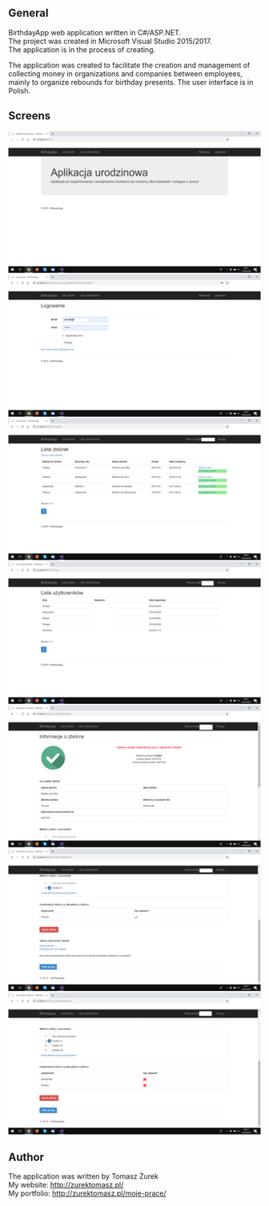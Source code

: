 ## General
BirthdayApp web application written in C#/ASP.NET.<br />
The project was created in Microsoft Visual Studio 2015/2017. <br />
The application is in the process of creating.

The application was created to facilitate the creation and management of collecting money in organizations and companies between employees, mainly to organize rebounds for birthday presents.
The user interface is in Polish.

## Screens
![alt text](https://raw.githubusercontent.com/ZurekTomasz/BirthdayApp/master/Screens/s1.png) <br />
![alt text](https://raw.githubusercontent.com/ZurekTomasz/BirthdayApp/master/Screens/s2.png) <br />
![alt text](https://raw.githubusercontent.com/ZurekTomasz/BirthdayApp/master/Screens/s3.png) <br />
![alt text](https://raw.githubusercontent.com/ZurekTomasz/BirthdayApp/master/Screens/s4.png) <br />
![alt text](https://raw.githubusercontent.com/ZurekTomasz/BirthdayApp/master/Screens/s5.png) <br />
![alt text](https://raw.githubusercontent.com/ZurekTomasz/BirthdayApp/master/Screens/s6.png) <br />
![alt text](https://raw.githubusercontent.com/ZurekTomasz/BirthdayApp/master/Screens/s7.png)

## Author
The application was written by Tomasz Żurek<br />
My website: http://zurektomasz.pl/ <br />
My portfolio: http://zurektomasz.pl/moje-prace/
